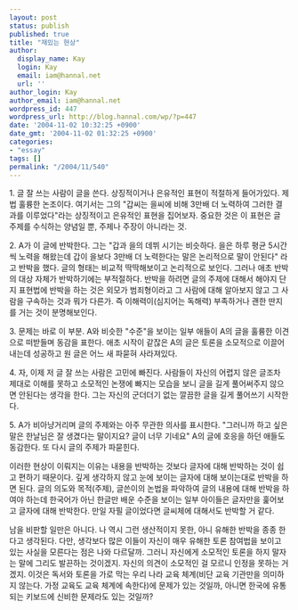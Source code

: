 ```yaml
---
layout: post
status: publish
published: true
title: "재밌는 현상"
author:
  display_name: Kay
  login: Kay
  email: iam@hannal.net
  url: ''
author_login: Kay
author_email: iam@hannal.net
wordpress_id: 447
wordpress_url: http://blog.hannal.com/wp/?p=447
date: '2004-11-02 10:32:25 +0900'
date_gmt: '2004-11-02 01:32:25 +0900'
categories:
- "essay"
tags: []
permalink: "/2004/11/540"
---
```

<p>1. 글 잘 쓰는 사람이 글을 쓴다. 상징적이거나 은유적인 표현이 적절하게 들어가있다. 제법 훌륭한 논조이다. 여기서는 그의 "갑씨는 을씨에 비해 3만배 더 노력하여 그러한 결과를 이루었다"라는 상징적이고 은유적인 표현을 집어보자. 중요한 것은 이 표현은 글 주제를 수식하는 양념일 뿐, 주제나 주장이 아니라는 것.</p>
<p>2. A가 이 글에 반박한다. 그는 "갑과 을의 데뷔 시기는 비슷하다. 을은 하루 평균 5시간씩 노력을 해왔는데 갑이 을보다 3만배 더 노력한다는 말은 논리적으로 말이 안된다" 라고 반박을 했다. 글의 형태는 비교적 딱딱해보이고 논리적으로 보인다. 그러나 애초 반박의 대상 자체가 반박하기에는 부적절하다. 반박을 하려면 글의 주제에 대해서 해야지 단지 표현법에 반박을 하는 것은 외모가 범죄형이라고 그 사람에 대해 알아보지 않고 그 사람을 구속하는 것과 뭐가 다른가. 즉 이해력이(심지어는 독해력) 부족하거나 괜한 딴지를 거는 것이 분명해보인다.</p>
<p>3. 문제는 바로 이 부분. A와 비슷한 "수준"을 보이는 일부 애들이 A의 글을 훌륭한 이견으로 떠받들며 동감을 표한다. 애초 시작이 같잖은 A의 글은 토론을 소모적으로 이끌어내는데 성공하고 원 글은 어느 새 파묻혀 사라져있다.</p>
<p>4. 자, 이제 저 글 잘 쓰는 사람은 고민에 빠진다. 사람들이 자신의 어렵지 않은 글조차 제대로 이해를 못하고 소모적인 논쟁에 빠지는 모습을 보니 글을 길게 풀어써주지 않으면 안된다는 생각을 한다. 그는 자신의 군더더기 없는 깔끔한 글을 길게 풀어쓰기 시작한다.</p>
<p>5. A가 비아냥거리며 글의 주제와는 아주 무관한 의사를 표시한다. "그러니까 하고 싶은 말은 한날님은 잘 생겼다는 말이지요? 글이 너무 기네요" A의 글에 호응을 하던 애들도 동감한다. 또 다시 글의 주제가 파묻힌다.</p>
<p>이러한 현상이 이뤄지는 이유는 내용을 반박하는 것보다 글자에 대해 반박하는 것이 쉽고 편하기 때문이다. 깊게 생각하지 않고 눈에 보이는 글자에 대해 보이는대로 반박을 하면 된다. 글의 의도와 목적(주제), 글쓴이의 논법을 파악하여 글의 내용에 대해 반박을 하여야 하는데 한국어가 아닌 한글만 배운 수준을 보이는 일부 아이들은 글자만을 훑어보고 글자에 대해 반박한다. 만일 자필 글이었다면 글씨체에 대해서도 반박할 거 같다.</p>
<p>남을 비판할 일만은 아니다. 나 역시 그런 생산적이지 못한, 아니 유해한 반박을 종종 한다고 생각된다. 다만, 생각보다 많은 이들이 자신이 매우 유해한 토론 참여법을 보이고 있는 사실을 모른다는 점은 나와 다르달까. 그러니 자신에게 소모적인 토론을 하지 말자는 말에 그리도 발끈하는 것이겠지. 자신의 의견이 소모적인 걸 모르니 인정을 못하는 거겠지. 이것은 독서와 토론을 가로 막는 우리 나라 교육 체계(비단 교육 기관만을 의미하지 않는다. 가정 교육도 교육 체계에 속한다)에 문제가 있는 것일까, 아니면 한국에 유통되는 키보드에 신비한 문제라도 있는 것일까?</p>
